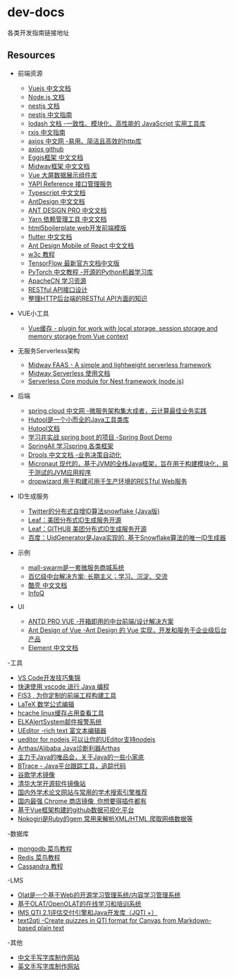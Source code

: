 # dev-docs
各类开发指南链接地址

## Resources

- 前端资源
  - [Vuejs 中文文档](https://cn.vuejs.org/)
  - [Node.js 文档](http://nodejs.cn/api/)
  - [nestjs 文档](https://docs.nestjs.com/)
  - [nestjs 中文指南](https://docs.nestjs.com)
  - [lodash 文档  -一致性、模块化、高性能的 JavaScript 实用工具库](https://www.lodashjs.com/)
  - [rxjs 中文指南](https://cn.rx.js.org/)
  - [axios 中文网 -易用、简洁且高效的http库](https://cn.rx.js.org/)
  - [axios github](https://github.com/axios/axios)
  - [Eggjs框架 中文文档](https://eggjs.org/zh-cn/intro/quickstart.html)
  - [Midway框架 中文文档](https://midwayjs.org/midway/)
  - [Vue 大屏数据展示组件库](http://datav.jiaminghi.com/)
  - [YAPI Reference 接口管理服务](https://hellosean1025.github.io/yapi/index.html)
  - [Typescript 中文文档](https://www.tslang.cn/docs/home.html)
  - [AntDesign 中文文档](https://ant.design/index-cn)
  - [ANT DESIGN PRO 中文文档](https://pro.ant.design/)
  - [Yarn 依赖管理工具 中文文档](https://yarn.bootcss.com/)
  - [html5boilerplate web开发前端模版](https://www.bootcss.com/p/html5boilerplate/)
  - [flutter 中文文档](https://flutter.dev/docs)
  - [Ant Design Mobile of React 中文文档](https://mobile.ant.design/docs/react/introduce-cn)
  - [w3c 教程](https://www.w3cschool.cn/tutorial)
  - [TensorFlow 最新官方文档中文版](https://tensorflow.juejin.im/get_started/)
  - [PyTorch 中文教程 -开源的Python机器学习库](https://pytorch.apachecn.org/)
  - [ApacheCN 学习资源](http://docs.apachecn.org/)
  - [RESTful API接口设计](https://book.crifan.com/books/http_restful_api/website/)
  - [整理HTTP后台端的RESTful API方面的知识](https://github.com/crifan/http_restful_api)

- VUE小工具
   - [Vue缓存 - plugin for work with local storage, session storage and memory storage from Vue context](https://github.com/RobinCK/vue-ls)

- 无服务Serverless架构
   - [Midway FAAS - A simple and lightweight serverless framework](https://github.com/midwayjs/midway-faas)
   - [Midway Serverless 使用文档](https://www.yuque.com/midwayjs/faas)
   - [Serverless Core module for Nest framework (node.js) ](https://github.com/nestjs/serverless-core)
  
- 后端
  - [spring cloud 中文网 -微服务架构集大成者，云计算最佳业务实践](https://www.springcloud.cc/)
  - [Hutool是一个小而全的Java工具类库](https://github.com/looly/hutool)
  - [Hutool文档](https://www.hutool.cn/docs/index.html#/)
  - [学习并实战 spring boot 的项目 -Spring Boot Demo ](https://github.com/xkcoding/spring-boot-demo)
  - [SpringAll 学习spring 各类框架](https://github.com/wuyouzhuguli/SpringAll)
  - [Drools 中文文档 -业务决策自动化](http://ksoong.org/drools-examples/content/)
  - [Micronaut 现代的，基于JVM的全栈Java框架，旨在用于构建模块化，易于测试的JVM应用程序](https://github.com/micronaut-projects/micronaut-core)
  - [dropwizard 用于构建可用于生产环境的RESTful Web服务](https://github.com/dropwizard/dropwizard)
  
- ID生成服务
  - [Twitter的分布式自增ID算法snowflake (Java版)](https://www.cnblogs.com/relucent/p/4955340.html)
  - [Leaf：美团分布式ID生成服务开源](https://tech.meituan.com/2019/03/07/open-source-project-leaf.html)
  - [Leaf：GITHUB 美团分布式ID生成服务开源](https://github.com/Meituan-Dianping/Leaf/blob/master/README_CN.md)
  - [百度：UidGenerator是Java实现的, 基于Snowflake算法的唯一ID生成器](https://github.com/baidu/uid-generator/blob/master/README.zh_cn.md)
  
- 示例
  - [mall-swarm是一套微服务商城系统](https://github.com/macrozheng/mall-swarm)
  - [百亿级中台解决方案; 长期主义；学习、沉淀、交流](https://github.com/wolforest/wolf)
  - [酷壳 中文文档](https://coolshell.cn/)
  - [InfoQ ](https://www.infoq.cn/)
  
- UI
  - [ANTD PRO VUE -开箱即用的中台前端/设计解决方案](https://pro.antdv.com/)
  - [Ant Design of Vue -Ant Design 的 Vue 实现，开发和服务于企业级后台产品](https://www.antdv.com/docs/vue/introduce-cn/)
  - [Element 中文文档](https://element.eleme.cn/#/zh-CN)


-工具
  - [VS Code开发技巧集锦](https://zhuanlan.zhihu.com/p/34989844)
  - [快速使用 vscode 进行 Java 编程](https://zhuanlan.zhihu.com/p/35176928)
  - [FIS3 , 为你定制的前端工程构建工具](http://fis.baidu.com/fis3/index.html)
  - [LaTeX 数学公式编辑](https://mathpix.com/)
  - [hcache linux缓存占用查看工具](https://github.com/silenceshell/hcache) 
  - [ELKAlertSystem邮件报警系统](https://github.com/zjpjohn/ELKAlertSystem)  
  - [UEditor  -rich text 富文本编辑器](https://github.com/fex-team/ueditor)
  - [ueditor for nodejs 可以让你的UEditor支持nodejs](https://github.com/netpi/ueditor)
  - [Arthas/Alibaba Java诊断利器Arthas](https://github.com/alibaba/arthas)
  - [主力于Java的唯品会，关于Java的一些小家底](https://github.com/vipshop/vjtools)
  - [BTrace - Java平台跟踪工具，追踪代码](https://github.com/vipshop/vjtools)
  - [谷歌学术镜像](https://ac.scmor.com/)
  - [清华大学开源软件镜像站](https://mirrors.tuna.tsinghua.edu.cn/)
  - [国内外学术论文网站与常用的学术搜索引擎推荐](https://www.jianshu.com/p/20c33b0ef225)
  - [国内最强 Chrome 商店镜像, 你想要得插件都有](https://pictureknow.com/extensions)
  - [基于Vue框架构建的github数据可视化平台](https://github.com/HongqingCao/GitDataV)
  - [Nokogiri是Ruby的gem,常用来解析XML/HTML,爬取网络数据等](https://github.com/sparklemotion/nokogiri)
  
-数据库
  - [mongodb 菜鸟教程](https://www.runoob.com/mongodb/mongodb-tutorial.html)
  - [Redis 菜鸟教程](https://www.runoob.com/redis/redis-tutorial.html)
  - [Cassandra 教程](https://www.w3cschool.cn/cassandra/)
  
-LMS
  - [Olat是一个基于Web的开源学习管理系统/内容学习管理系统](https://github.com/OpenOLAT/OpenOLAT)
  - [基于OLAT/OpenOLAT的在线学习和培训系统](https://github.com/huihoo/olat)
  - [IMS QTI 2.1评估交付引擎和Java开发库（JQTI +）](https://github.com/davemckain/qtiworks)
  - [text2qti  -Create quizzes in QTI format for Canvas from Markdown-based plain text](https://github.com/gpoore/text2qti)

-其他
  - [中文手写字库制作网站](http://www.flexifont.com/flexifont-chn/home/)
  - [英文手写字库制作网站](https://www.calligraphr.com/en/)
